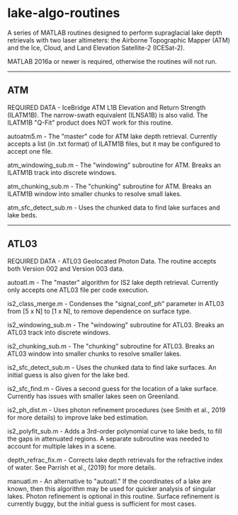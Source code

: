 # lake-algo-routines

A series of MATLAB routines designed to perform supraglacial lake depth retrievals with two laser altimeters: the Airborne Topographic Mapper (ATM) and the Ice, Cloud, and Land Elevation Satellite-2 (ICESat-2).

MATLAB 2016a or newer is required, otherwise the routines will not run.

--------------------------------------------------------------------------------
## ATM
REQUIRED DATA - IceBridge ATM L1B Elevation and Return Strength (ILATM1B). The narrow-swath equivalent (ILNSA1B) is also valid. The ILATM1B "Q-Fit" product does NOT work for this routine.

autoatm5.m - The "master" code for ATM lake depth retrieval. Currently accepts a list (in .txt format) of ILATM1B files, but it may be configured to accept one file.

atm_windowing_sub.m - The "windowing" subroutine for ATM. Breaks an ILATM1B track into discrete windows.

atm_chunking_sub.m - The "chunking" subroutine for ATM. Breaks an ILATM1B window into smaller chunks to resolve small lakes.

atm_sfc_detect_sub.m - Uses the chunked data to find lake surfaces and lake beds.

--------------------------------------------------------------------------------
## ATL03
REQUIRED DATA - ATL03 Geolocated Photon Data. The routine accepts both Version 002 and Version 003 data. 

autoatl.m - The "master" algorithm for IS2 lake depth retrieval. Currently only accepts one ATL03 file per code execution.

is2_class_merge.m - Condenses the "signal_conf_ph" parameter in ATL03 from [5 x N] to [1 x N], to remove dependence on surface type.

is2_windowing_sub.m - The "windowing" subroutine for ATL03. Breaks an ATL03 track into discrete windows.

is2_chunking_sub.m - The "chunking" subroutine for ATL03. Breaks an ATL03 window into smaller chunks to resolve smaller lakes.

is2_sfc_detect_sub.m - Uses the chunked data to find lake surfaces. An initial guess is also given for the lake bed.

is2_sfc_find.m - Gives a second guess for the location of a lake surface. Currently has issues with smaller lakes seen on Greenland.

is2_ph_dist.m - Uses photon refinement procedures (see Smith et al., 2019 for more details) to improve lake bed estimation. 

is2_polyfit_sub.m - Adds a 3rd-order polynomial curve to lake beds, to fill the gaps in attenuated regions. A separate subroutine was needed to account for multiple lakes in a scene.

depth_refrac_fix.m - Corrects lake depth retrievals for the refractive index of water. See Parrish et al., (2019) for more details.

manuatl.m - An alternative to "autoatl." If the coordinates of a lake are known, then this algorithm may be used for quicker analysis of singular lakes. Photon refinement is optional in this routine. Surface refinement is currently buggy, but the initial guess is sufficient for most cases.


